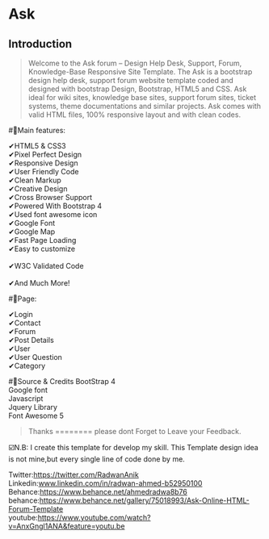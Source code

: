 # Ask

## Introduction

>Welcome to the Ask forum –  Design Help Desk, Support, Forum, Knowledge-Base Responsive Site Template. The Ask is a bootstrap design help desk, support forum website template coded and designed with bootstrap Design, Bootstrap, HTML5 and CSS. Ask ideal for wiki sites, knowledge base sites, support forum sites, ticket systems, theme documentations and similar projects. Ask comes with valid HTML files, 100% responsive layout and with clean codes.<br>

#📌Main features:

✔HTML5 & CSS3<br> 
✔Pixel Perfect Design<br> 
✔Responsive Design<br> 
✔User Friendly Code<br> 
✔Clean Markup<br> 
✔Creative Design<br> 
✔Cross Browser Support<br> 
✔Powered With Bootstrap 4<br> 
✔Used font awesome icon<br> 
✔Google Font<br> 
✔Google Map<br> 
✔Fast Page Loading<br> 
✔Easy to customize<br>  
✔W3C Validated Code<br>   
✔And Much More!<br>

#📌Page:

✔Login<br> 
✔Contact<br> 
✔Forum<br> 
✔Post Details<br> 
✔User<br> 
✔User Question<br> 
✔Category<br> 

#📌Source & Credits
BootStrap 4<br> 
Google font<br> 
Javascript<br> 
Jquery Library<br>
Font Awesome 5<br>

>Thanks ======== please dont Forget to Leave your Feedback.<br>

☑️N.B: I create this template for develop my skill. This Template design idea is not mine,but every single line of code done by me.<br>

Twitter:https://twitter.com/RadwanAnik <br>
Linkedin:www.linkedin.com/in/radwan-ahmed-b52950100<br>
Behance:https://www.behance.net/ahmedradwa8b76<br>
behance:https://www.behance.net/gallery/75018993/Ask-Online-HTML-Forum-Template<br>
youtube:https://www.youtube.com/watch?v=AnxGngl1ANA&feature=youtu.be<br>
    
